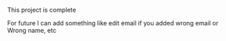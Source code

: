 This project is complete

For future I can add something like edit email if you added wrong email or Wrong name, etc